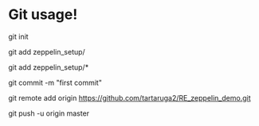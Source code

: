 # Git usage! 


git init

git add zeppelin_setup/

git add zeppelin_setup/*

git commit -m "first commit"

git remote add origin https://github.com/tartaruga2/RE_zeppelin_demo.git

git push -u origin master
